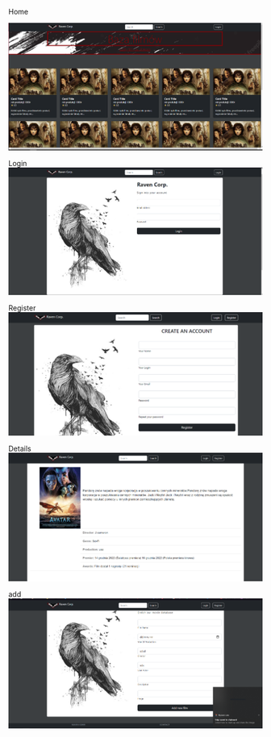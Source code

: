 Home 

![alt text](https://github.com/34308/PR2-projekt/blob/etap-4/home.png)


Login
![alt text](https://github.com/34308/PR2-projekt/blob/etap-4/login.png)

Register
![alt text](https://github.com/34308/PR2-projekt/blob/etap-4/register.png)

Details
![alt text](https://github.com/34308/PR2-projekt/blob/etap-4/Details.png)

add
![alt text](https://github.com/34308/PR2-projekt/blob/etap-4/add.png)
